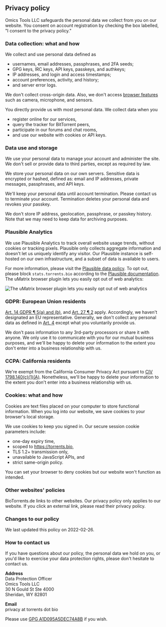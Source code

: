 ## Privacy policy

Omics Tools LLC safeguards the personal data we collect from you on our website.
You consent on account registration by checking the box labelled,
"I consent to the privacy policy."

### Data collection: what and how

We collect and use personal data defined as

- usernames, email addresses, passphrases, and 2FA seeds;
- GPG keys, IRC keys, API keys, passkeys, and authkeys;
- IP addresses, and login and access timestamps;
- account preferences, activity, and history;
- and server error logs.

We don't collect cross-origin data.
Also, we don't access
[browser features](https://developer.mozilla.org/en-US/docs/Web/HTTP/Headers/Feature-Policy#directives)
such as camera, microphone, and sensors.

You directly provide us with most personal data.
We collect data when you

- register online for our services,
- query the tracker for BitTorrent peers,
- participate in our forums and chat rooms,
- and use our website with cookies or API keys.

### Data use and storage

We use your personal data to manage your account and administer the site.
We don't sell or provide data to third parties, except as required by law.

We store your personal data on our own servers.
Sensitive data is encrypted or hashed, defined as:
email and IP addresses, private messages, passphrases, and API keys.

We'll keep your personal data until account termination.
Please contact us to terminate your account.
Termination deletes your personal data and revokes your passkey.

We don't store IP address, geolocation, passphrase, or passkey history.
Note that we may need to keep data for archiving purposes.

### Plausible Analytics

We use Plausible Analytics to track overall website usage trends, without cookies or tracking pixels.
Plausible only collects aggregate information and doesn't let us uniquely identify any visitor.
Our Plausible instance is self-hosted on our own infrastructure, and a subset of data is available to users.

For more information, please visit the
[Plausible data policy](https://plausible.io/data-policy).
To opt out, please block `stats.torrents.bio` according to the
[Plausible documentation](https://plausible.io/docs/excluding).
The uMatrix browser plugin lets you easily opt out of web analytics:

![The uMatrix browser plugin lets you easily opt out of web analytics](/images/plausible-optout.png)

### GDPR: European Union residents

[Art. 14 GDPR ¶ 5(a) and (b)](https://gdpr-info.eu/art-14-gdpr), and
[Art. 27 ¶ 2](https://gdpr-info.eu/art-27-gdpr) apply.
Accordingly, we haven't designated an EU representative.
Generally, we don't collect any personal data as defined in
[Art. 4](https://gdpr-info.eu/art-4-gdpr)
except what you voluntarily provide us.

We don't pass information to any 3rd-party processors or share it with anyone.
We only use it to communicate with you for our mutual business purposes,
and we'll be happy to delete your information
to the extent you don't enter into a business relationship with us.

### CCPA: California residents

We're exempt from the California Consumer Privacy Act pursuant to
[CIV 1798.140(c)(1)(A)](https://ccpa-info.com/home/1798-140-definitions).
Nonetheless, we'll be happy to delete your information
to the extent you don't enter into a business relationship with us.

### Cookies: what and how

Cookies are text files placed on your computer to store functional information.
When you log into our website, we save cookies to your browser's local storage.

We use cookies to keep you signed in.
Our secure session cookie parameters include:

- one-day expiry time,
- scoped to https://torrents.bio,
- TLS 1.2+ transmission only,
- unavailable to JavaScript APIs, and
- strict same-origin policy.

You can set your browser to deny cookies
but our website won't function as intended.

### Other websites' policies

BioTorrents.de links to other websites.
Our privacy policy only applies to our website.
If you click an external link, please read their privacy policy.

### Changes to our policy

We last updated this policy on 2022-02-26.

### How to contact us

If you have questions about our policy,
the personal data we hold on you,
or you'd like to exercise your data protection rights,
please don't hesitate to contact us.

**Address**<br>
Data Protection Officer<br>
Omics Tools LLC<br>
30 N Gould St Ste 4000<br>
Sheridan, WY 82801

**Email**<br>
privacy at torrents dot bio

Please use
[GPG A1D095A5DEC74A8B](/pubkey)
if you wish.
